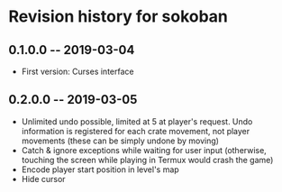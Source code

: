 # Revision history for sokoban

## 0.1.0.0  -- 2019-03-04

* First version: Curses interface

## 0.2.0.0  -- 2019-03-05

* Unlimited undo possible, limited at 5 at player's request.  Undo
  information is registered for each crate movement, not player
  movements (these can be simply undone by moving)
* Catch & ignore exceptions while waiting for user input (otherwise,
  touching the screen while playing in Termux would crash the game)
* Encode player start position in level's map
* Hide cursor

